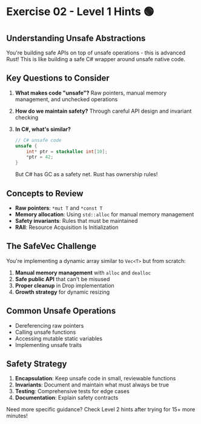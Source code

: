 # Exercise 02 - Level 1 Hints 🟢

## Understanding Unsafe Abstractions

You're building safe APIs on top of unsafe operations - this is advanced Rust! This is like building a safe C# wrapper around unsafe native code.

## Key Questions to Consider

1. **What makes code "unsafe"?** Raw pointers, manual memory management, and unchecked operations

2. **How do we maintain safety?** Through careful API design and invariant checking

3. **In C#, what's similar?**
   ```csharp
   // C# unsafe code
   unsafe {
       int* ptr = stackalloc int[10];
       *ptr = 42;
   }
   ```
   But C# has GC as a safety net. Rust has ownership rules!

## Concepts to Review

- **Raw pointers**: `*mut T` and `*const T`
- **Memory allocation**: Using `std::alloc` for manual memory management
- **Safety invariants**: Rules that must be maintained
- **RAII**: Resource Acquisition Is Initialization

## The SafeVec Challenge

You're implementing a dynamic array similar to `Vec<T>` but from scratch:

1. **Manual memory management** with `alloc` and `dealloc`
2. **Safe public API** that can't be misused
3. **Proper cleanup** in Drop implementation
4. **Growth strategy** for dynamic resizing

## Common Unsafe Operations

- Dereferencing raw pointers
- Calling unsafe functions
- Accessing mutable static variables
- Implementing unsafe traits

## Safety Strategy

1. **Encapsulation**: Keep unsafe code in small, reviewable functions
2. **Invariants**: Document and maintain what must always be true
3. **Testing**: Comprehensive tests for edge cases
4. **Documentation**: Explain safety contracts

Need more specific guidance? Check Level 2 hints after trying for 15+ more minutes!